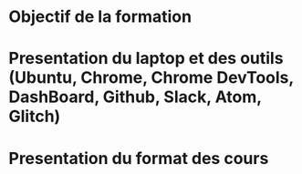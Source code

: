 # Objectif de la formation
# Presentation du laptop et des outils (Ubuntu, Chrome, Chrome DevTools, DashBoard, Github, Slack, Atom, Glitch)
# Presentation du format des cours
